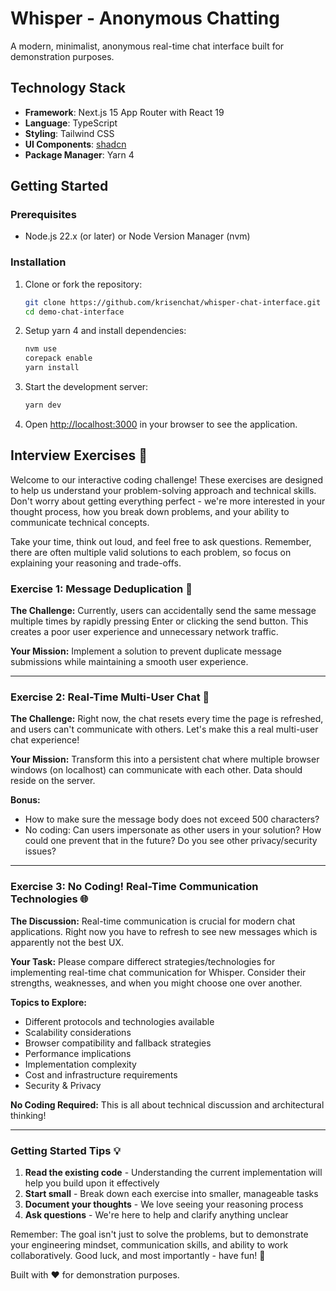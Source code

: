 # Whisper - Anonymous Chatting

A modern, minimalist, anonymous real-time chat interface built for demonstration purposes.

## Technology Stack

- **Framework**: Next.js 15 App Router with React 19
- **Language**: TypeScript
- **Styling**: Tailwind CSS
- **UI Components**: [shadcn](https://ui.shadcn.com/)
- **Package Manager**: Yarn 4

## Getting Started

### Prerequisites

- Node.js 22.x (or later) or Node Version Manager (nvm)

### Installation

1. Clone or fork the repository:

   ```bash
   git clone https://github.com/krisenchat/whisper-chat-interface.git
   cd demo-chat-interface
   ```

2. Setup yarn 4 and install dependencies:

   ```bash
   nvm use
   corepack enable
   yarn install
   ```

3. Start the development server:

   ```bash
   yarn dev
   ```

4. Open [http://localhost:3000](http://localhost:3000) in your browser to see the application.

## Interview Exercises 🚀

Welcome to our interactive coding challenge! These exercises are designed to help us understand your problem-solving approach and technical skills. Don't worry about getting everything perfect - we're more interested in your thought process, how you break down problems, and your ability to communicate technical concepts.

Take your time, think out loud, and feel free to ask questions. Remember, there are often multiple valid solutions to each problem, so focus on explaining your reasoning and trade-offs.

### Exercise 1: Message Deduplication 🔄

**The Challenge:**
Currently, users can accidentally send the same message multiple times by rapidly pressing Enter or clicking the send button. This creates a poor user experience and unnecessary network traffic.

**Your Mission:**
Implement a solution to prevent duplicate message submissions while maintaining a smooth user experience.

---

### Exercise 2: Real-Time Multi-User Chat 💬

**The Challenge:**
Right now, the chat resets every time the page is refreshed, and users can't communicate with others. Let's make this a real multi-user chat experience!

**Your Mission:**
Transform this into a persistent chat where multiple browser windows (on localhost) can communicate with each other. Data should reside on the server.

**Bonus:**

- How to make sure the message body does not exceed 500 characters?
- No coding: Can users impersonate as other users in your solution? How could one prevent that in the future? Do you see other privacy/security issues?

---

### Exercise 3: No Coding! Real-Time Communication Technologies 🌐

**The Discussion:**
Real-time communication is crucial for modern chat applications. Right now you have to refresh to see new messages which is apparently not the best UX.

**Your Task:**
Please compare differect strategies/technologies for implementing real-time chat communication for Whisper. Consider their strengths, weaknesses, and when you might choose one over another.

**Topics to Explore:**

- Different protocols and technologies available
- Scalability considerations
- Browser compatibility and fallback strategies
- Performance implications
- Implementation complexity
- Cost and infrastructure requirements
- Security & Privacy

**No Coding Required:** This is all about technical discussion and architectural thinking!

---

### Getting Started Tips 💡

1. **Read the existing code** - Understanding the current implementation will help you build upon it effectively
2. **Start small** - Break down each exercise into smaller, manageable tasks
3. **Document your thoughts** - We love seeing your reasoning process
4. **Ask questions** - We're here to help and clarify anything unclear

Remember: The goal isn't just to solve the problems, but to demonstrate your engineering mindset, communication skills, and ability to work collaboratively. Good luck, and most importantly - have fun! 🎉

Built with ❤️ for demonstration purposes.
